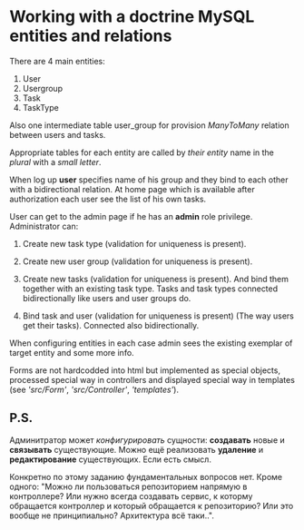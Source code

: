 # Working with a doctrine MySQL entities and relations

There are 4 main entities:
1. User
2. Usergroup
3. Task
4. TaskType

Also one intermediate table user_group for provision _ManyToMany_ relation between users and tasks.

Appropriate tables for each entity are called by _their entity_ name in the _plural_ with a _small letter_.

When log up **user** specifies name of his group and they bind to each other with a bidirectional relation. At home page which is available after authorization each user see the list of his own tasks.

User can get to the admin page if he has an **admin** role privilege. Administrator can:
1. Create new task type (validation for uniqueness is present).
2. Create new user group (validation for uniqueness is present).
3. Create new tasks (validation for uniqueness is present). And bind them together with an existing task type. Tasks and task types connected bidirectionally like users and user groups do.

4. Bind task and user (validation for uniqueness is present) (The way users get their tasks). Connected also bidirectionally.

When configuring entities in each case admin sees the existing exemplar of target entity and some more info.

Forms are not hardcodded into html but implemented as special objects, processed special way in controllers and displayed special way in templates (see _'src/Form'_, _'src/Controller'_, _'templates'_).

## P.S.
Админитратор может _конфигурировать_ сущности: **создавать** новые и **связывать** существующие. Можно ещё реализовать **удаление** и **редактирование** существующих. Если есть смысл.

Конкретно по этому заданию фундаментальных вопросов нет. Кроме одного: "Можно ли пользоваться репозиторием напрямую в контроллере? Или нужно всегда создавать сервис, к которму обращается контроллер и который обращается к репозиторию? Или это вообще не принципиально? Архитектура всё таки..".
